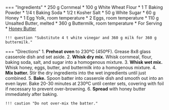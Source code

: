 === "Ingredients"
    * 250 g Cornmeal
    * 100 g White Wheat Flour
    * 1 T Baking Powder
    * 1/4 t Baking Soda
    * 1/2 t Kosher Salt
    * 50 g White Sugar
    * 60 g Honey
    * 1 Egg Yolk, room temperature
    * 2 Eggs, room temperature
    * 110 g Unsalted Butter, melted
    * 360 g Buttermilk, room temperature
    * For Serving
        * [Honey Butter](../../seasonings/compound-butters/honey-butter.md)

    !!! question "Substitute 4 t white vinegar and 360 g milk for 360 g buttermilk."

=== "Directions"
    1. **Preheat oven** to 230ºC (450ºF). Grease 8x8 glass casserole dish and set aside.
    2. **Whisk dry mix.** Whisk cornmeal, flour, baking soda, salt, and sugar into a homogenous mixture.
    3. **Whisk wet mix.** Whisk honey, eggs, butter, and buttermilk into a homogenous mixture.
    4. **Mix batter.** Stir the dry ingredients into the wet ingredients until just combined.
    5. **Bake.** Spoon batter into casserole dish and smooth out into an even layer. Bake 20-30 minutes at 230ºC until center sets, covering with foil if necessary to prevent over-browning.
    6. **Spread** with honey butter immediately after baking.

    !!! caution "Do not over-mix the batter."

[^divas]:
    Monique. ["Sweet Honey Cornbread."](https://divascancook.com/sweet-cornbread-recipe-honey-moist/) _Divas Can Cook._ 3 January 2021.
